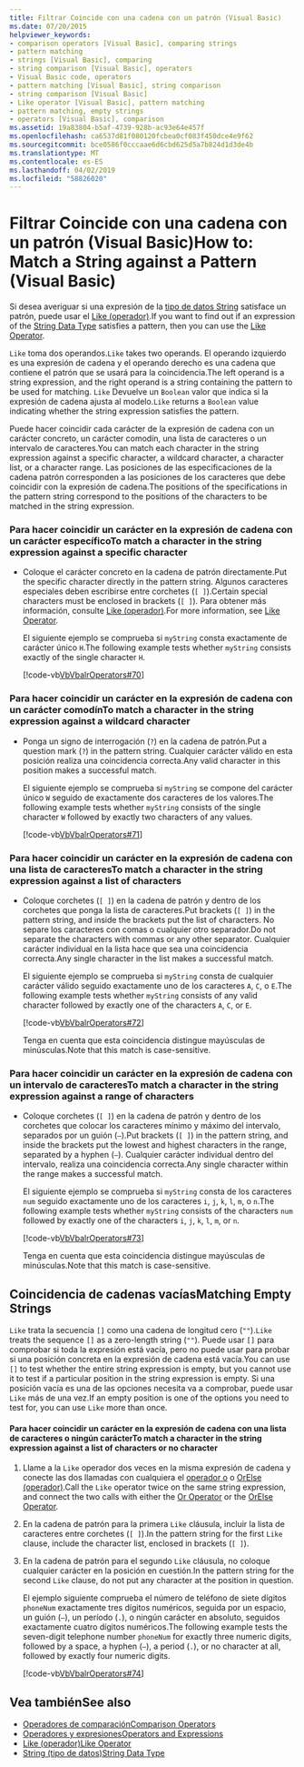 ```yaml
---
title: Filtrar Coincide con una cadena con un patrón (Visual Basic)
ms.date: 07/20/2015
helpviewer_keywords:
- comparison operators [Visual Basic], comparing strings
- pattern matching
- strings [Visual Basic], comparing
- string comparison [Visual Basic], operators
- Visual Basic code, operators
- pattern matching [Visual Basic], string comparison
- string comparison [Visual Basic]
- Like operator [Visual Basic], pattern matching
- pattern matching, empty strings
- operators [Visual Basic], comparison
ms.assetid: 19a83804-b5af-4739-928b-ac93e64e457f
ms.openlocfilehash: ca6537d81f080120fcbea0cf083f450dce4e9f62
ms.sourcegitcommit: bce0586f0cccaae6d6cbd625d5a7b824d1d3de4b
ms.translationtype: MT
ms.contentlocale: es-ES
ms.lasthandoff: 04/02/2019
ms.locfileid: "58826020"
---
```

# <a name="how-to-match-a-string-against-a-pattern-visual-basic"></a><span data-ttu-id="0321b-102">Filtrar Coincide con una cadena con un patrón (Visual Basic)</span><span class="sxs-lookup"><span data-stu-id="0321b-102">How to: Match a String against a Pattern (Visual Basic)</span></span>
<span data-ttu-id="0321b-103">Si desea averiguar si una expresión de la [tipo de datos String](../../../../visual-basic/language-reference/data-types/string-data-type.md) satisface un patrón, puede usar el [Like (operador)](../../../../visual-basic/language-reference/operators/like-operator.md).</span><span class="sxs-lookup"><span data-stu-id="0321b-103">If you want to find out if an expression of the [String Data Type](../../../../visual-basic/language-reference/data-types/string-data-type.md) satisfies a pattern, then you can use the [Like Operator](../../../../visual-basic/language-reference/operators/like-operator.md).</span></span>  
  
 <span data-ttu-id="0321b-104">`Like` toma dos operandos.</span><span class="sxs-lookup"><span data-stu-id="0321b-104">`Like` takes two operands.</span></span> <span data-ttu-id="0321b-105">El operando izquierdo es una expresión de cadena y el operando derecho es una cadena que contiene el patrón que se usará para la coincidencia.</span><span class="sxs-lookup"><span data-stu-id="0321b-105">The left operand is a string expression, and the right operand is a string containing the pattern to be used for matching.</span></span> <span data-ttu-id="0321b-106">`Like` Devuelve un `Boolean` valor que indica si la expresión de cadena ajusta al modelo.</span><span class="sxs-lookup"><span data-stu-id="0321b-106">`Like` returns a `Boolean` value indicating whether the string expression satisfies the pattern.</span></span>  
  
 <span data-ttu-id="0321b-107">Puede hacer coincidir cada carácter de la expresión de cadena con un carácter concreto, un carácter comodín, una lista de caracteres o un intervalo de caracteres.</span><span class="sxs-lookup"><span data-stu-id="0321b-107">You can match each character in the string expression against a specific character, a wildcard character, a character list, or a character range.</span></span> <span data-ttu-id="0321b-108">Las posiciones de las especificaciones de la cadena patrón corresponden a las posiciones de los caracteres que debe coincidir con la expresión de cadena.</span><span class="sxs-lookup"><span data-stu-id="0321b-108">The positions of the specifications in the pattern string correspond to the positions of the characters to be matched in the string expression.</span></span>  
  
### <a name="to-match-a-character-in-the-string-expression-against-a-specific-character"></a><span data-ttu-id="0321b-109">Para hacer coincidir un carácter en la expresión de cadena con un carácter específico</span><span class="sxs-lookup"><span data-stu-id="0321b-109">To match a character in the string expression against a specific character</span></span>  
  
-   <span data-ttu-id="0321b-110">Coloque el carácter concreto en la cadena de patrón directamente.</span><span class="sxs-lookup"><span data-stu-id="0321b-110">Put the specific character directly in the pattern string.</span></span> <span data-ttu-id="0321b-111">Algunos caracteres especiales deben escribirse entre corchetes (`[ ]`).</span><span class="sxs-lookup"><span data-stu-id="0321b-111">Certain special characters must be enclosed in brackets (`[ ]`).</span></span> <span data-ttu-id="0321b-112">Para obtener más información, consulte [Like (operador)](../../../../visual-basic/language-reference/operators/like-operator.md).</span><span class="sxs-lookup"><span data-stu-id="0321b-112">For more information, see [Like Operator](../../../../visual-basic/language-reference/operators/like-operator.md).</span></span>  
  
     <span data-ttu-id="0321b-113">El siguiente ejemplo se comprueba si `myString` consta exactamente de carácter único `H`.</span><span class="sxs-lookup"><span data-stu-id="0321b-113">The following example tests whether `myString` consists exactly of the single character `H`.</span></span>  
  
     [!code-vb[VbVbalrOperators#70](~/samples/snippets/visualbasic/VS_Snippets_VBCSharp/VbVbalrOperators/VB/Class1.vb#70)]  
  
### <a name="to-match-a-character-in-the-string-expression-against-a-wildcard-character"></a><span data-ttu-id="0321b-114">Para hacer coincidir un carácter en la expresión de cadena con un carácter comodín</span><span class="sxs-lookup"><span data-stu-id="0321b-114">To match a character in the string expression against a wildcard character</span></span>  
  
-   <span data-ttu-id="0321b-115">Ponga un signo de interrogación (`?`) en la cadena de patrón.</span><span class="sxs-lookup"><span data-stu-id="0321b-115">Put a question mark (`?`) in the pattern string.</span></span> <span data-ttu-id="0321b-116">Cualquier carácter válido en esta posición realiza una coincidencia correcta.</span><span class="sxs-lookup"><span data-stu-id="0321b-116">Any valid character in this position makes a successful match.</span></span>  
  
     <span data-ttu-id="0321b-117">El siguiente ejemplo se comprueba si `myString` se compone del carácter único `W` seguido de exactamente dos caracteres de los valores.</span><span class="sxs-lookup"><span data-stu-id="0321b-117">The following example tests whether `myString` consists of the single character `W` followed by exactly two characters of any values.</span></span>  
  
     [!code-vb[VbVbalrOperators#71](~/samples/snippets/visualbasic/VS_Snippets_VBCSharp/VbVbalrOperators/VB/Class1.vb#71)]  
  
### <a name="to-match-a-character-in-the-string-expression-against-a-list-of-characters"></a><span data-ttu-id="0321b-118">Para hacer coincidir un carácter en la expresión de cadena con una lista de caracteres</span><span class="sxs-lookup"><span data-stu-id="0321b-118">To match a character in the string expression against a list of characters</span></span>  
  
-   <span data-ttu-id="0321b-119">Coloque corchetes (`[ ]`) en la cadena de patrón y dentro de los corchetes que ponga la lista de caracteres.</span><span class="sxs-lookup"><span data-stu-id="0321b-119">Put brackets (`[ ]`) in the pattern string, and inside the brackets put the list of characters.</span></span> <span data-ttu-id="0321b-120">No separe los caracteres con comas o cualquier otro separador.</span><span class="sxs-lookup"><span data-stu-id="0321b-120">Do not separate the characters with commas or any other separator.</span></span> <span data-ttu-id="0321b-121">Cualquier carácter individual en la lista hace que sea una coincidencia correcta.</span><span class="sxs-lookup"><span data-stu-id="0321b-121">Any single character in the list makes a successful match.</span></span>  
  
     <span data-ttu-id="0321b-122">El siguiente ejemplo se comprueba si `myString` consta de cualquier carácter válido seguido exactamente uno de los caracteres `A`, `C`, o `E`.</span><span class="sxs-lookup"><span data-stu-id="0321b-122">The following example tests whether `myString` consists of any valid character followed by exactly one of the characters `A`, `C`, or `E`.</span></span>  
  
     [!code-vb[VbVbalrOperators#72](~/samples/snippets/visualbasic/VS_Snippets_VBCSharp/VbVbalrOperators/VB/Class1.vb#72)]  
  
     <span data-ttu-id="0321b-123">Tenga en cuenta que esta coincidencia distingue mayúsculas de minúsculas.</span><span class="sxs-lookup"><span data-stu-id="0321b-123">Note that this match is case-sensitive.</span></span>  
  
### <a name="to-match-a-character-in-the-string-expression-against-a-range-of-characters"></a><span data-ttu-id="0321b-124">Para hacer coincidir un carácter en la expresión de cadena con un intervalo de caracteres</span><span class="sxs-lookup"><span data-stu-id="0321b-124">To match a character in the string expression against a range of characters</span></span>  
  
-   <span data-ttu-id="0321b-125">Coloque corchetes (`[ ]`) en la cadena de patrón y dentro de los corchetes que colocar los caracteres mínimo y máximo del intervalo, separados por un guión (`–`).</span><span class="sxs-lookup"><span data-stu-id="0321b-125">Put brackets (`[ ]`) in the pattern string, and inside the brackets put the lowest and highest characters in the range, separated by a hyphen (`–`).</span></span> <span data-ttu-id="0321b-126">Cualquier carácter individual dentro del intervalo, realiza una coincidencia correcta.</span><span class="sxs-lookup"><span data-stu-id="0321b-126">Any single character within the range makes a successful match.</span></span>  
  
     <span data-ttu-id="0321b-127">El siguiente ejemplo se comprueba si `myString` consta de los caracteres `num` seguido exactamente uno de los caracteres `i`, `j`, `k`, `l`, `m`, o `n`.</span><span class="sxs-lookup"><span data-stu-id="0321b-127">The following example tests whether `myString` consists of the characters `num` followed by exactly one of the characters `i`, `j`, `k`, `l`, `m`, or `n`.</span></span>  
  
     [!code-vb[VbVbalrOperators#73](~/samples/snippets/visualbasic/VS_Snippets_VBCSharp/VbVbalrOperators/VB/Class1.vb#73)]  
  
     <span data-ttu-id="0321b-128">Tenga en cuenta que esta coincidencia distingue mayúsculas de minúsculas.</span><span class="sxs-lookup"><span data-stu-id="0321b-128">Note that this match is case-sensitive.</span></span>  
  
## <a name="matching-empty-strings"></a><span data-ttu-id="0321b-129">Coincidencia de cadenas vacías</span><span class="sxs-lookup"><span data-stu-id="0321b-129">Matching Empty Strings</span></span>  
 <span data-ttu-id="0321b-130">`Like` trata la secuencia `[]` como una cadena de longitud cero (`""`).</span><span class="sxs-lookup"><span data-stu-id="0321b-130">`Like` treats the sequence `[]` as a zero-length string (`""`).</span></span> <span data-ttu-id="0321b-131">Puede usar `[]` para comprobar si toda la expresión está vacía, pero no puede usar para probar si una posición concreta en la expresión de cadena está vacía.</span><span class="sxs-lookup"><span data-stu-id="0321b-131">You can use `[]` to test whether the entire string expression is empty, but you cannot use it to test if a particular position in the string expression is empty.</span></span> <span data-ttu-id="0321b-132">Si una posición vacía es una de las opciones necesita va a comprobar, puede usar `Like` más de una vez.</span><span class="sxs-lookup"><span data-stu-id="0321b-132">If an empty position is one of the options you need to test for, you can use `Like` more than once.</span></span>  
  
#### <a name="to-match-a-character-in-the-string-expression-against-a-list-of-characters-or-no-character"></a><span data-ttu-id="0321b-133">Para hacer coincidir un carácter en la expresión de cadena con una lista de caracteres o ningún carácter</span><span class="sxs-lookup"><span data-stu-id="0321b-133">To match a character in the string expression against a list of characters or no character</span></span>  
  
1.  <span data-ttu-id="0321b-134">Llame a la `Like` operador dos veces en la misma expresión de cadena y conecte las dos llamadas con cualquiera el [operador o](../../../../visual-basic/language-reference/operators/or-operator.md) o [OrElse (operador)](../../../../visual-basic/language-reference/operators/orelse-operator.md).</span><span class="sxs-lookup"><span data-stu-id="0321b-134">Call the `Like` operator twice on the same string expression, and connect the two calls with either the [Or Operator](../../../../visual-basic/language-reference/operators/or-operator.md) or the [OrElse Operator](../../../../visual-basic/language-reference/operators/orelse-operator.md).</span></span>  
  
2.  <span data-ttu-id="0321b-135">En la cadena de patrón para la primera `Like` cláusula, incluir la lista de caracteres entre corchetes (`[ ]`).</span><span class="sxs-lookup"><span data-stu-id="0321b-135">In the pattern string for the first `Like` clause, include the character list, enclosed in brackets (`[ ]`).</span></span>  
  
3.  <span data-ttu-id="0321b-136">En la cadena de patrón para el segundo `Like` cláusula, no coloque cualquier carácter en la posición en cuestión.</span><span class="sxs-lookup"><span data-stu-id="0321b-136">In the pattern string for the second `Like` clause, do not put any character at the position in question.</span></span>  
  
     <span data-ttu-id="0321b-137">El ejemplo siguiente comprueba el número de teléfono de siete dígitos `phoneNum` exactamente tres dígitos numéricos, seguida por un espacio, un guión (`–`), un período (`.`), o ningún carácter en absoluto, seguidos exactamente cuatro dígitos numéricos.</span><span class="sxs-lookup"><span data-stu-id="0321b-137">The following example tests the seven-digit telephone number `phoneNum` for exactly three numeric digits, followed by a space, a hyphen (`–`), a period (`.`), or no character at all, followed by exactly four numeric digits.</span></span>  
  
     [!code-vb[VbVbalrOperators#74](~/samples/snippets/visualbasic/VS_Snippets_VBCSharp/VbVbalrOperators/VB/Class1.vb#74)]  
  
## <a name="see-also"></a><span data-ttu-id="0321b-138">Vea también</span><span class="sxs-lookup"><span data-stu-id="0321b-138">See also</span></span>

- [<span data-ttu-id="0321b-139">Operadores de comparación</span><span class="sxs-lookup"><span data-stu-id="0321b-139">Comparison Operators</span></span>](../../../../visual-basic/language-reference/operators/comparison-operators.md)
- [<span data-ttu-id="0321b-140">Operadores y expresiones</span><span class="sxs-lookup"><span data-stu-id="0321b-140">Operators and Expressions</span></span>](../../../../visual-basic/programming-guide/language-features/operators-and-expressions/index.md)
- [<span data-ttu-id="0321b-141">Like (operador)</span><span class="sxs-lookup"><span data-stu-id="0321b-141">Like Operator</span></span>](../../../../visual-basic/language-reference/operators/like-operator.md)
- [<span data-ttu-id="0321b-142">String (tipo de datos)</span><span class="sxs-lookup"><span data-stu-id="0321b-142">String Data Type</span></span>](../../../../visual-basic/language-reference/data-types/string-data-type.md)
